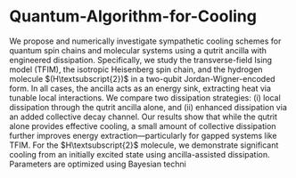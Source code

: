 # Quantum-Algorithm-for-Cooling
We propose and numerically investigate sympathetic cooling schemes for quantum spin chains and molecular systems using a qutrit ancilla with engineered dissipation. Specifically, we study the transverse-field Ising model (TFIM), the isotropic Heisenberg spin chain, and the hydrogen molecule $(H\textsubscript{2})$ in a two-qubit Jordan-Wigner-encoded form. In all cases, the ancilla acts as an energy sink, extracting heat via tunable local interactions. We compare two dissipation strategies: (i) local dissipation through the qutrit ancilla alone, and (ii) enhanced dissipation via an added collective decay channel. Our results show that while the qutrit alone provides effective cooling, a small amount of collective dissipation further improves energy extraction—particularly for gapped systems like TFIM. For the $H\textsubscript{2}$ molecule, we demonstrate significant cooling from an initially excited state using ancilla-assisted dissipation. Parameters are optimized using Bayesian techni

